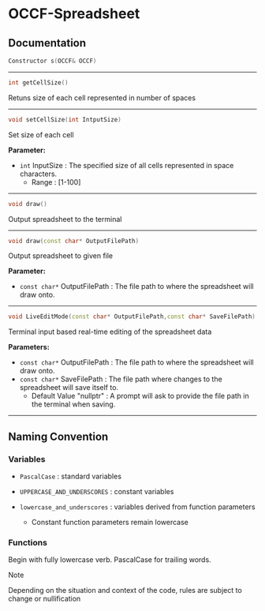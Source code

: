 # OCCF-Spreadsheet

## Documentation
```cpp
Constructor s(OCCF& OCCF)
```
***
```cpp
int getCellSize()
```
Retuns size of each cell represented in number of spaces
***
```cpp
void setCellSize(int IntputSize)
```
Set size of each cell

**Parameter:**
- `int` InputSize : The specified size of all cells represented in space characters.
  - Range : [1-100]
***
```cpp
void draw()
```
Output spreadsheet to the terminal
***
```cpp
void draw(const char* OutputFilePath)
```
Output spreadsheet to given file

**Parameter:**
- `const char*` OutputFilePath : The file path to where the spreadsheet will draw onto.
***
```cpp
void LiveEditMode(const char* OutputFilePath,const char* SaveFilePath)
```
Terminal input based real-time editing of the spreadsheet data

**Parameters:**
- `const char*` OutputFilePath : The file path to where the spreadsheet will draw onto.
- `const char*` SaveFilePath : The file path where changes to the spreadsheet will save itself to.
  - Default Value "nullptr" : A prompt will ask to provide the file path in the terminal when saving.
***
## Naming Convention
### Variables
- `PascalCase` : standard variables

- `UPPERCASE_AND_UNDERSCORES` : constant variables

- `lowercase_and_underscores` : variables derived from function parameters
  - Constant function parameters remain lowercase
### Functions
Begin with fully lowercase verb. PascalCase for trailing words.
> [!NOTE]
> Depending on the situation and context of the code, rules are subject to change or nullification
